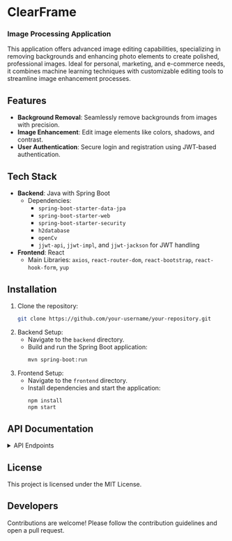 # ClearFrame
### Image Processing Application

This application offers advanced image editing capabilities, specializing in removing backgrounds and enhancing photo elements to create polished, professional images. Ideal for personal, marketing, and e-commerce needs, it combines machine learning techniques with customizable editing tools to streamline image enhancement processes. 

## Features
- **Background Removal**: Seamlessly remove backgrounds from images with precision.
- **Image Enhancement**: Edit image elements like colors, shadows, and contrast.
- **User Authentication**: Secure login and registration using JWT-based authentication.

## Tech Stack
- **Backend**: Java with Spring Boot
  - Dependencies:
    - `spring-boot-starter-data-jpa`
    - `spring-boot-starter-web`
    - `spring-boot-starter-security`
    - `h2database`
    - `openCv`
    - `jjwt-api`, `jjwt-impl`, and `jjwt-jackson` for JWT handling
- **Frontend**: React
  - Main Libraries: `axios`, `react-router-dom`, `react-bootstrap`, `react-hook-form`, `yup`

## Installation

1. Clone the repository:
   ```bash
   git clone https://github.com/your-username/your-repository.git

2. Backend Setup:
    - Navigate to the `backend` directory.
    - Build and run the Spring Boot application:
        ```bash
        mvn spring-boot:run 
        ```
3. Frontend Setup:
    - Navigate to the `frontend` directory.
    - Install dependencies and start the application:
        ```bash
        npm install
        npm start
        ```

## API Documentation
<details> <summary>API Endpoints</summary>

### Authentication Endpoints
##### Login
Endpoint: `POST /api/auth/login`

Authenticates a user by email and password, returning a JSON Web Token (JWT) on success.

- Request Body:
    ```json
    {
    "email": "user@example.com",
    "password": "securePassword"
    }
    ```
- Response:
    - 200 OK: Returns a JSON object with the user's email and JWT token:
        ```json
        {
        "user": "user@example.com",
        "token": "jwt-token"
        }
        ```
    - 401 Unauthorized: Authentication failed.

#### Register
Endpoint: `POST /api/auth/register`

Creates a new user profile.

- Request Body:
    ```json
    {
    "firstName": "John",
    "secondName": "Doe",
    "email": "john.doe@example.com",
    "password": "newSecurePassword",
    "permissions": "user"
    }
    ```
- Response:
    - 201 Created: `"User registered successfully"`
    - 400 Bad Request: Returns an error message if registration fails.

### Background Removal
Endpoint: `POST /api/bg-remove/process`

Processes an uploaded image by removing its background and returns the modified image in PNG format.

- Request Parameters:
    `file` (required): An image file in `multipart/form-data` format to be processed.
- Example Request:
    ```bash
    curl -X POST http://localhost:8080/api/bg-remove/process \
        -H "Content-Type: multipart/form-data" \
        -F "file=@/path/to/image.png"
    ```
- Response:
    - 200 OK: Returns the processed image with the background removed in image/png format.
    - 400 Bad Request: Returns if the uploaded file is empty or missing.
</details>

## License
This project is licensed under the MIT License.

## Developers
Contributions are welcome! Please follow the contribution guidelines and open a pull request.


